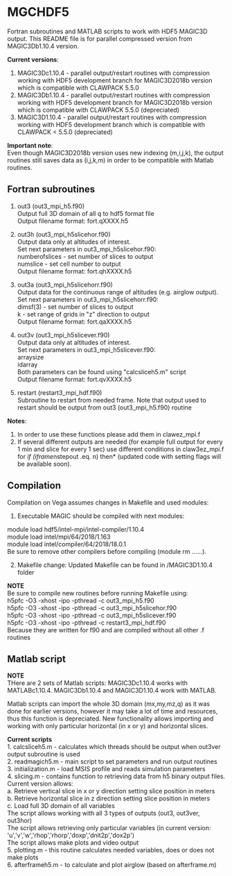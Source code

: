 # MGCHDF5

Fortran subroutines and MATLAB scripts to work with HDF5 MAGIC3D output. This README file is for parallel compressed version from MAGIC3Db1.10.4 version.

<b>Current versions</b>:
1. MAGIC3Dc1.10.4 - parallel output/restart routines with compression working with HDF5 development branch for MAGIC3D2018b version which is compatible with CLAWPACK 5.5.0<br>
1. MAGIC3Db1.10.4 - parallel output/restart routines with compression working with HDF5 development branch for MAGIC3D2018b version which is compatible with CLAWPACK 5.5.0 (depreciated)<br>
1. MAGIC3D1.10.4 - parallel output/restart routines with compression working with HDF5 development branch which is compatible with CLAWPACK < 5.5.0 (depreciated)<br>


<b>Important note</b>:<br>
Even though MAGIC3D2018b version uses new indexing (m,i,j,k), the output routines still saves data as (i,j,k,m) in order to be compatible with Matlab routines.

## Fortran subroutines<br>

1. out3 (out3_mpi_h5.f90)<br>
Output full 3D domain of all q to hdf5 format file<br>
Output filename format: fort.qXXXX.h5<br>
<p>
  
2. out3h (out3_mpi_h5slicehor.f90)<br>
Output data only at altitudes of interest.<br>
Set next parameters in out3_mpi_h5slicehor.f90:<br>
numberofslices - set number of slices to output<br>
numslice - set cell number to output<br>
Output filename format: fort.qhXXXX.h5<br>
<p>
  
3. out3a (out3_mpi_h5slicehorr.f90)<br>
Output data for the continuous range of altitudes (e.g. airglow output).<br>
Set next parameters in out3_mpi_h5slicehorr.f90:<br>
dimsf(3) - set number of slices to output<br>
k - set range of grids in "z" direction to output<br>
Output filename format: fort.qaXXXX.h5<br>
<p>
  
4. out3v (out3_mpi_h5slicever.f90)<br>
Output data only at altitudes of interest.<br>
Set next parameters in out3_mpi_h5slicever.f90:<br>
arraysize<br>
idarray<br>
Both parameters can be found using "calcsliceh5.m" script<br>
Output filename format: fort.qvXXXX.h5<br>
<p>
  
5. restart (restart3_mpi_hdf.f90)<br>
Subroutine to restart from needed frame. Note that output used to restart should be output from out3 (out3_mpi_h5.f90) routine
<p>

<b>Notes</b>:<br>
1. In order to use these functions please add them in clawez_mpi.f<br>
2. If several different outputs are needed (for example full output for every 1 min and slice for every 1 sec) use different conditions in claw3ez_mpi.f for *if (iframe*nstepout .eq. n) then* (updated code with setting flags will be available soon).

<p>
  
## Compilation
Compilation on Vega assumes changes in Makefile and used modules:<br>
1. Executable MAGIC should be compiled with next modules:
<p>
module load hdf5/intel-mpi/intel-compiler/1.10.4<br>
module load intel/mpi/64/2018/1.163<br>
module load intel/compiler/64/2018/18.0.1<br>
Be sure to remove other compilers before compiling (module rm ......).
<p>
  
2. Makefile change:
Updated Makefile can be found in /MAGIC3D1.10.4 folder

<b>NOTE</b><br>
Be sure to compile new routines before running Makefile using:<br>
h5pfc -O3 -xhost -ipo -pthread -c out3_mpi_h5.f90<br>
h5pfc -O3 -xhost -ipo -pthread -c out3_mpi_h5slicehor.f90<br>
h5pfc -O3 -xhost -ipo -pthread -c out3_mpi_h5slicever.f90<br>
h5pfc -O3 -xhost -ipo -pthread -c restart3_mpi_hdf.f90<br>
Because they are written for f90 and are compiled without all other .f routines

## Matlab script<br>
<b>NOTE</b><br>
THere are 2 sets of Matlab scripts: MAGIC3Dc1.10.4 works with MATLABc1.10.4. MAGIC3Db1.10.4 and MAGIC3D1.10.4 work with MATLAB.

Matlab scripts can import the whole 3D domain (mx,my,mz,q) as it was done for earlier versions, however it may take a lot of time and resources, thus this function is depreciated. New functionality allows importing and working with only particular horizontal (in x or y) and horizontal slices.
<p>
  <b>Current scripts </b><br>
  1. calcsliceh5.m - calculates which threads should be output when out3ver output subroutine is used<br>
  2. readmagich5.m - main script to set parameters and run output routines<br>
  3. initialization.m - load MSIS profile and reads simulation parameters<br>
  4. slicing.m - contains function to retrieving data from h5 binary output files. Current version allows:<br>
    a. Retrieve vertical slice in x or y direction setting slice position in meters<br>
    b. Retrieve horizontal slice in z direction setting slice position in meters<br>
    c. Load full 3D domain of all variables<br>
  The script allows working with all 3 types of outputs (out3, out3ver, out3hor)<br>
  The script allows retrieving only particular variables (in current version: 'u','v','w','rhop','rhorp','doxp','dnit2p','dox2p')<br>
  The script allows make plots and video output<br>
  5. plotting.m - this routine calculates needed variables, does or does not make plots<br>
  6. afterframeh5.m - to calculate and plot airglow (based on afterframe.m)

